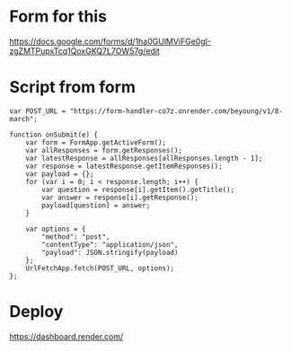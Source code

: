 # Form for this

https://docs.google.com/forms/d/1ha0GUlMViFGe0gI-zgZMTPupxTcq1QoxGKQ7L7OW57g/edit

# Script from form

```
var POST_URL = "https://form-handler-co7z.onrender.com/beyoung/v1/8-march";

function onSubmit(e) {
    var form = FormApp.getActiveForm();
    var allResponses = form.getResponses();
    var latestResponse = allResponses[allResponses.length - 1];
    var response = latestResponse.getItemResponses();
    var payload = {};
    for (var i = 0; i < response.length; i++) {
        var question = response[i].getItem().getTitle();
        var answer = response[i].getResponse();
        payload[question] = answer;
    }
  
    var options = {
        "method": "post",
        "contentType": "application/json",
        "payload": JSON.stringify(payload)
    };
    UrlFetchApp.fetch(POST_URL, options);
};
```

# Deploy

https://dashboard.render.com/
